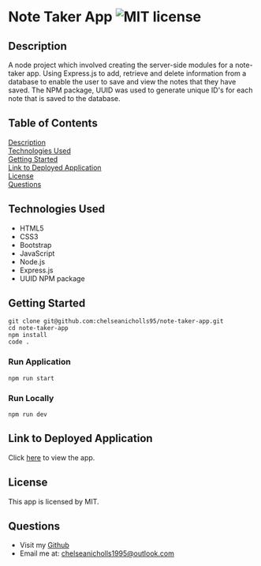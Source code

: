 # Note Taker App ![MIT license](https://img.shields.io/badge/license-MIT-green)

## Description

A node project which involved creating the server-side modules for a note-taker app. Using Express.js to add, retrieve and delete information from a database to enable the user to save and view the notes that they have saved. The NPM package, UUID was used to generate unique ID's for each note that is saved to the database.

## Table of Contents

[Description](#description)  
[Technologies Used](#technologies-used)  
[Getting Started](#getting-started)  
[Link to Deployed Application](#link-to-deployed-application)  
[License](#license)  
[Questions](#questions)

## Technologies Used

- HTML5
- CSS3
- Bootstrap
- JavaScript
- Node.js
- Express.js
- UUID NPM package

## Getting Started

```
git clone git@github.com:chelseanicholls95/note-taker-app.git
cd note-taker-app
npm install
code .
```

### Run Application

```
npm run start
```

### Run Locally

```
npm run dev
```

## Link to Deployed Application

Click [here](https://quiet-thicket-51765.herokuapp.com/) to view the app.

## License

This app is licensed by MIT.

## Questions

- Visit my [Github](https://github.com/chelseanicholls95)
- Email me at: chelseanicholls1995@outlook.com
